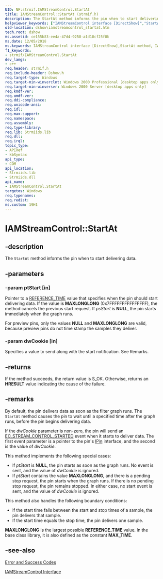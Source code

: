 ```yaml
---
UID: NF:strmif.IAMStreamControl.StartAt
title: IAMStreamControl::StartAt (strmif.h)
description: The StartAt method informs the pin when to start delivering data.
helpviewer_keywords: ["IAMStreamControl interface [DirectShow]","StartAt method","IAMStreamControl.StartAt","IAMStreamControl::StartAt","IAMStreamControlStartAt","StartAt","StartAt method [DirectShow]","StartAt method [DirectShow]","IAMStreamControl interface","dshow.iamstreamcontrol_startat","strmif/IAMStreamControl::StartAt"]
old-location: dshow\iamstreamcontrol_startat.htm
tech.root: dshow
ms.assetid: ce155b83-ee4a-47d4-9258-a1d18cf25f8b
ms.date: 12/05/2018
ms.keywords: IAMStreamControl interface [DirectShow],StartAt method, IAMStreamControl.StartAt, IAMStreamControl::StartAt, IAMStreamControlStartAt, StartAt, StartAt method [DirectShow], StartAt method [DirectShow],IAMStreamControl interface, dshow.iamstreamcontrol_startat, strmif/IAMStreamControl::StartAt
f1_keywords:
- strmif/IAMStreamControl.StartAt
dev_langs:
- c++
req.header: strmif.h
req.include-header: Dshow.h
req.target-type: Windows
req.target-min-winverclnt: Windows 2000 Professional [desktop apps only]
req.target-min-winversvr: Windows 2000 Server [desktop apps only]
req.kmdf-ver: 
req.umdf-ver: 
req.ddi-compliance: 
req.unicode-ansi: 
req.idl: 
req.max-support: 
req.namespace: 
req.assembly: 
req.type-library: 
req.lib: Strmiids.lib
req.dll: 
req.irql: 
topic_type:
- APIRef
- kbSyntax
api_type:
- COM
api_location:
- Strmiids.lib
- Strmiids.dll
api_name:
- IAMStreamControl.StartAt
targetos: Windows
req.typenames: 
req.redist: 
ms.custom: 19H1
---
```


# IAMStreamControl::StartAt


## -description



The <code>StartAt</code> method informs the pin when to start delivering data.




## -parameters




### -param ptStart [in]

Pointer to a <a href="https://docs.microsoft.com/windows/desktop/DirectShow/reference-time">REFERENCE_TIME</a> value that specifies when the pin should start delivering data. If the value is <b>MAXLONGLONG</b> (0x7FFFFFFFFFFFFFFF), the method cancels the previous start request. If <i>psStart</i> is <b>NULL</b>, the pin starts immediately when the graph runs.

For preview pins, only the values <b>NULL</b> and <b>MAXLONGLONG</b> are valid, because preview pins do not time stamp the samples they deliver.


### -param dwCookie [in]

Specifies a value to send along with the start notification. See Remarks.


## -returns



If the method succeeds, the return value is S_OK. Otherwise, returns an <b>HRESULT</b> value indicating the cause of the failure.




## -remarks



By default, the pin delivers data as soon as the filter graph runs. The <code>StartAt</code> method causes the pin to wait until a specified time after the graph runs, before the pin begins delivering data.

If the <i>dwCookie</i> parameter is non-zero, the pin will send an <a href="https://docs.microsoft.com/windows/desktop/DirectShow/ec-stream-control-started">EC_STREAM_CONTROL_STARTED</a> event when it starts to deliver data. The first event parameter is a pointer to the pin's <a href="https://docs.microsoft.com/windows/desktop/api/strmif/nn-strmif-ipin">IPin</a> interface, and the second is the value of <i>dwCookie</i>.

This method implements the following special cases:

<ul>
<li>If <i>ptStart</i> is <b>NULL</b>, the pin starts as soon as the graph runs. No event is sent, and the value of <i>dwCookie</i> is ignored.</li>
<li>If <i>ptStart</i> contains the value <b>MAXLONGLONG</b>, and there is a pending stop request, the pin starts when the graph runs. If there is no pending stop request, the pin remains stopped. In either case, no start event is sent, and the value of <i>dwCookie</i> is ignored.</li>
</ul>
This method also handles the following boundary conditions:

<ul>
<li>If the start time falls between the start and stop times of a sample, the pin delivers that sample.</li>
<li>If the start time equals the stop time, the pin delivers one sample.</li>
</ul>
<b>MAXLONGLONG</b> is the largest possible <b>REFERENCE_TIME</b> value. In the base class library, it is also defined as the constant <b>MAX_TIME</b>.




## -see-also




<a href="https://docs.microsoft.com/windows/desktop/DirectShow/error-and-success-codes">Error and Success Codes</a>



<a href="https://docs.microsoft.com/windows/desktop/api/strmif/nn-strmif-iamstreamcontrol">IAMStreamControl Interface</a>
 

 

